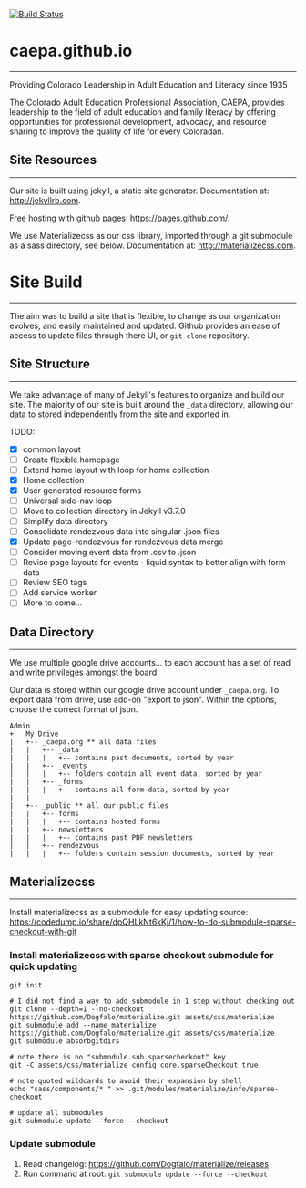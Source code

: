 [![Build Status](https://travis-ci.org/caepa/caepa.github.io.svg?branch=master)](https://travis-ci.org/caepa/caepa.github.io)
# caepa.github.io
---
Providing Colorado Leadership in Adult Education and Literacy since 1935

The Colorado Adult Education Professional Association, CAEPA, provides leadership to the field of adult education and family literacy by offering opportunities for professional development, advocacy, and resource sharing to improve the quality of life for every Coloradan.

## Site Resources
---
Our site is built using jekyll, a static site generator. Documentation at: http://jekyllrb.com.

Free hosting with github pages: https://pages.github.com/.

We use Materializecss as our css library, imported through a git submodule as a sass directory, see below. Documentation at: http://materializecss.com.

# Site Build
---
The aim was to build a site that is flexible, to change as our organization evolves, and easily maintained and updated. Github provides an ease of access to update files through there UI, or `git clone` repository.

## Site Structure
---
We take advantage of many of Jekyll's features to organize and build our site. The majority of our site is built around the `_data` directory, allowing our data to stored independently from the site and exported in.

TODO:
- [X] common layout
- [ ] Create flexible homepage
- [ ] Extend home layout with loop for home collection
- [X] Home collection
- [X] User generated resource forms
- [ ] Universal side-nav loop
- [ ] Move to collection directory in Jekyll v3.7.0
- [ ] Simplify data directory
- [ ] Consolidate rendezvous data into singular .json files
- [X] Update page-rendezvous for rendezvous data merge
- [ ] Consider moving event data from .csv to .json
- [ ] Revise page layouts for events - liquid syntax to better align with form data
- [ ] Review SEO tags
- [ ] Add service worker
- [ ] More to come...

## Data Directory
---
We use multiple google drive accounts... to each account has a set of read and write privileges amongst the board.

Our data is stored within our google drive account under  `_caepa.org`. To export data from drive, use add-on "export to json". Within the options, choose the correct format of json.

```
Admin
+   My Drive
|   +-- _caepa.org ** all data files
|   |   +-- _data
|   |   |   +-- contains past documents, sorted by year
|   |   +-- _events
|   |   |   +-- folders contain all event data, sorted by year
|   |   +-- _forms
|   |   |   +-- contains all form data, sorted by year
|   |
|   +-- _public ** all our public files
|   |   +-- forms
|   |   |   +-- contains hosted forms
|   |   +-- newsletters
|   |   |   +-- contains past PDF newsletters
|   |   +-- rendezvous
|   |   |   +-- folders contain session documents, sorted by year

```

## Materializecss
---
Install materializecss as a submodule for easy updating
source: https://codedump.io/share/dpQHLkNt6kKj/1/how-to-do-submodule-sparse-checkout-with-git

### Install materializecss with sparse checkout submodule for quick updating

```
git init

# I did not find a way to add submodule in 1 step without checking out
git clone --depth=1 --no-checkout https://github.com/Dogfalo/materialize.git assets/css/materialize
git submodule add --name materialize https://github.com/Dogfalo/materialize.git assets/css/materialize
git submodule absorbgitdirs

# note there is no "submodule.sub.sparsecheckout" key
git -C assets/css/materialize config core.sparseCheckout true

# note quoted wildcards to avoid their expansion by shell
echo "sass/components/* " >> .git/modules/materialize/info/sparse-checkout

# update all submodules
git submodule update --force --checkout
```

### Update submodule
 1. Read changelog: https://github.com/Dogfalo/materialize/releases
 2. Run command at root: `git submodule update --force --checkout`
